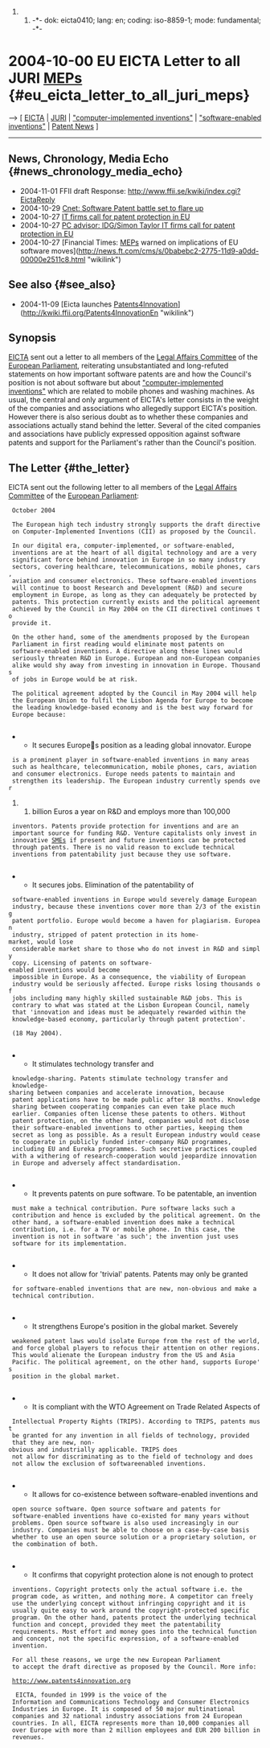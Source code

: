 1.  1.  -\*- dok: eicta0410; lang: en; coding: iso-8859-1; mode:
        fundamental; -\*-

# 2004-10-00 EU EICTA Letter to all JURI [MEPs](MEPs "wikilink") {#eu_eicta_letter_to_all_juri_meps}

\--\> \[ [ EICTA](SwpateictaEn "wikilink") \| [
JURI](EuroparlJuriEn "wikilink") \| [\"computer-implemented
inventions\"](http://swpat.ffii.org/papers/eubsa-swpat0202/kinv/ "wikilink")
\| [ \"software-enabled
inventions\"](SoftwareEnabledInventionsEn "wikilink") \| [ Patent
News](SwpatcninoEn "wikilink") \]

------------------------------------------------------------------------

## News, Chronology, Media Echo {#news_chronology_media_echo}

-   2004-11-01 FFII draft Response:
    <http://www.ffii.se/kwiki/index.cgi?EictaReply>
-   2004-10-29 [Cnet: Software Patent battle set to flare
    up](http://news.com.com/Software-patent+battle+set+to+flare+up/2100-1014_3-5432364.html "wikilink")
-   2004-10-27 [IT firms call for patent protection in
    EU](http://www.itworld.com/Man/2687/041027eupatent/ "wikilink")
-   2004-10-27 [PC advisor: IDG/Simon Taylor IT firms call for patent
    protection in
    EU](http://www.pcadvisor.co.uk/index.cfm?go=news.view&news=4245 "wikilink")
-   2004-10-27 [Financial Times: [MEPs](MEPs "wikilink") warned on
    implications of EU software
    moves](http://news.ft.com/cms/s/0babebc2-2775-11d9-a0dd-00000e2511c8.html "wikilink")

## See also {#see_also}

-   2004-11-09 [Eicta launches
    [Patents4Innovation](Patents4Innovation "wikilink")](http://kwiki.ffii.org/Patents4InnovationEn "wikilink")

## Synopsis

[ EICTA](SwpateictaEN "wikilink") sent out a letter to all members of
the [ Legal Affairs Committee](EuroparlJuriEn "wikilink") of the [
European Parliament](SwpateuroparlEn "wikilink"), reiterating
unsubstantiated and long-refuted statements on how important software
patents are and how the Council\'s position is not about software but
about [ \"computer-implemented inventions\"](EubsaKinvEn "wikilink")
which are related to mobile phones and washing machines. As usual, the
central and only argument of EICTA\'s letter consists in the weight of
the companies and associations who allegedly support EICTA\'s position.
However there is also serious doubt as to whether these companies and
associations actually stand behind the letter. Several of the cited
companies and associations have publicly expressed opposition against
software patents and support for the Parliament\'s rather than the
Council\'s position.

## The Letter {#the_letter}

EICTA sent out the following letter to all members of the [ Legal
Affairs Committee](EuroparlJuriEn "wikilink") of the [ European
Parliament](SwpateuroparlEn "wikilink"):

` October 2004`\
` `\
` The European high tech industry strongly supports the draft directive`\
` on Computer-Implemented Inventions (CII) as proposed by the Council.`\
` `\
` In our digital era, computer-implemented, or software-enabled,`\
` inventions are at the heart of all digital technology and are a very`\
` significant force behind innovation in Europe in so many industry`\
` sectors, covering healthcare, telecommunications, mobile phones, cars,`\
` aviation and consumer electronics. These software-enabled inventions`\
` will continue to boost Research and Development (R&D) and secure`\
` employment in Europe, as long as they can adequately be protected by`\
` patents. This protection currently exists and the political agreement`\
` achieved by the Council in May 2004 on the CII directive1 continues to`\
` provide it.`\
` `\
` On the other hand, some of the amendments proposed by the European`\
` Parliament in first reading would eliminate most patents on`\
` software-enabled inventions. A directive along these lines would`\
` seriously threaten R&D in Europe. European and non-European companies`\
` alike would shy away from investing in innovation in Europe. Thousands`\
` of jobs in Europe would be at risk.`\
` `\
` The political agreement adopted by the Council in May 2004 will help`\
` the European Union to fulfil the Lisbon Agenda for Europe to become`\
` the leading knowledge-based economy and is the best way forward for`\
` Europe because:`\
` `

-   -   It secures Europes position as a leading global innovator.
        Europe

` is a prominent player in software-enabled inventions in many areas`\
` such as healthcare, telecommunication, mobile phones, cars, aviation`\
` and consumer electronics. Europe needs patents to maintain and`\
` strengthen its leadership. The European industry currently spends over`

1.  1.  billion Euros a year on R&D and employs more than 100,000

` inventors. Patents provide protection for inventions and are an`\
` important source for funding R&D. Venture capitalists only invest in`\
` innovative `[`SMEs`](SMEs "wikilink")` if present and future inventions can be protected`\
` through patents. There is no valid reason to exclude technical`\
` inventions from patentability just because they use software.`\
` `

-   -   It secures jobs. Elimination of the patentability of

` software-enabled inventions in Europe would severely damage European`\
` industry, because these inventions cover more than 2/3 of the existing`\
` patent portfolio. Europe would become a haven for plagiarism. European`\
` industry, stripped of patent protection in its home-market, would lose`\
` considerable market share to those who do not invest in R&D and simply`\
` copy. Licensing of patents on software-enabled inventions would become`\
` impossible in Europe. As a consequence, the viability of European`\
` industry would be seriously affected. Europe risks losing thousands of`\
` jobs including many highly skilled sustainable R&D jobs. This is`\
` contrary to what was stated at the Lisbon European Council, namely`\
` that 'innovation and ideas must be adequately rewarded within the`\
` knowledge-based economy, particularly through patent protection'.`\
` `\
` (18 May 2004).`\
` `

-   -   It stimulates technology transfer and

` knowledge-sharing. Patents stimulate technology transfer and`\
` knowledge-sharing between companies and accelerate innovation, because`\
` patent applications have to be made public after 18 months. Knowledge`\
` sharing between cooperating companies can even take place much`\
` earlier. Companies often license these patents to others. Without`\
` patent protection, on the other hand, companies would not disclose`\
` their software-enabled inventions to other parties, keeping them`\
` secret as long as possible. As a result European industry would cease`\
` to cooperate in publicly funded inter-company R&D programmes,`\
` including EU and Eureka programmes. Such secretive practices coupled`\
` with a withering of research-cooperation would jeopardize innovation`\
` in Europe and adversely affect standardisation.`\
` `

-   -   It prevents patents on pure software. To be patentable, an
        invention

` must make a technical contribution. Pure software lacks such a`\
` contribution and hence is excluded by the political agreement. On the`\
` other hand, a software-enabled invention does make a technical`\
` contribution, i.e. for a TV or mobile phone. In this case, the`\
` invention is not in software 'as such'; the invention just uses`\
` software for its implementation.`\
` `

-   -   It does not allow for \'trivial\' patents. Patents may only be
        granted

` for software-enabled inventions that are new, non-obvious and make a`\
` technical contribution.`\
` `

-   -   It strengthens Europe\'s position in the global market. Severely

` weakened patent laws would isolate Europe from the rest of the world,`\
` and force global players to refocus their attention on other regions.`\
` This would alienate the European industry from the US and Asia`\
` Pacific. The political agreement, on the other hand, supports Europe's`\
` position in the global market.`\
` `

-   -   It is compliant with the WTO Agreement on Trade Related Aspects
        of

` Intellectual Property Rights (TRIPS). According to TRIPS, patents must`\
` be granted for any invention in all fields of technology, provided`\
` that they are new, non-obvious and industrially applicable. TRIPS does`\
` not allow for discriminating as to the field of technology and does`\
` not allow the exclusion of softwareenabled inventions.`\
` `

-   -   It allows for co-existence between software-enabled inventions
        and

` open source software. Open source software and patents for`\
` software-enabled inventions have co-existed for many years without`\
` problems. Open source software is also used increasingly in our`\
` industry. Companies must be able to choose on a case-by-case basis`\
` whether to use an open source solution or a proprietary solution, or`\
` the combination of both.`\
` `

-   -   It confirms that copyright protection alone is not enough to
        protect

` inventions. Copyright protects only the actual software i.e. the`\
` program code, as written, and nothing more. A competitor can freely`\
` use the underlying concept without infringing copyright and it is`\
` usually quite easy to work around the copyright-protected specific`\
` program. On the other hand, patents protect the underlying technical`\
` function and concept, provided they meet the patentability`\
` requirements. Most effort and money goes into the technical function`\
` and concept, not the specific expression, of a software-enabled`\
` invention. `

` For all these reasons, we urge the new European Parliament`\
` to accept the draft directive as proposed by the Council. More info:`

` `[`http://www.patents4innovation.org`](http://www.patents4innovation.org)` `

`  EICTA, founded in 1999 is the voice of the`\
` Information and Communications Technology and Consumer Electronics`\
` Industries in Europe. It is composed of 50 major multinational`\
` companies and 32 national industry associations from 24 European`\
` countries. In all, EICTA represents more than 10,000 companies all`\
` over Europe with more than 2 million employees and EUR 200 billion in`\
` revenues.`

